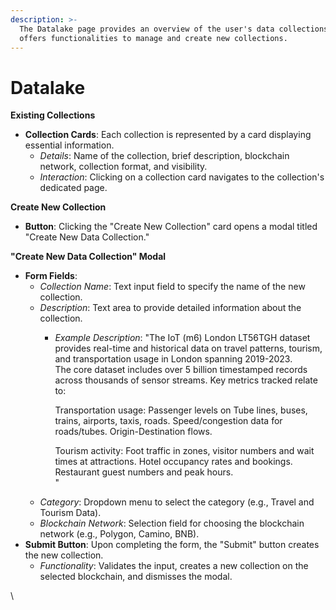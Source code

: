 ```yaml
---
description: >-
  The Datalake page provides an overview of the user's data collections and
  offers functionalities to manage and create new collections.
---
```


# Datalake

**Existing Collections**

* **Collection Cards**: Each collection is represented by a card displaying essential information.
  * _Details_: Name of the collection, brief description, blockchain network, collection format, and visibility.
  * _Interaction_: Clicking on a collection card navigates to the collection's dedicated page.

**Create New Collection**

* **Button**: Clicking the "Create New Collection" card opens a modal titled "Create New Data Collection."

**"Create New Data Collection" Modal**

* **Form Fields**:
  * _Collection Name_: Text input field to specify the name of the new collection.
  * _Description_: Text area to provide detailed information about the collection.
    *   _Example Description_: "The IoT (m6) London LT56TGH dataset provides real-time and historical data on travel patterns, tourism, and transportation usage in London spanning 2019-2023.\
        The core dataset includes over 5 billion timestamped records across thousands of sensor streams. Key metrics tracked relate to:

        Transportation usage: Passenger levels on Tube lines, buses, trains, airports, taxis, roads. Speed/congestion data for roads/tubes. Origin-Destination flows.

        Tourism activity: Foot traffic in zones, visitor numbers and wait times at attractions. Hotel occupancy rates and bookings. Restaurant guest numbers and peak hours.\
        "
  * _Category_: Dropdown menu to select the category (e.g., Travel and Tourism Data).
  * _Blockchain Network_: Selection field for choosing the blockchain network (e.g., Polygon, Camino, BNB).
* **Submit Button**: Upon completing the form, the "Submit" button creates the new collection.
  * _Functionality_: Validates the input, creates a new collection on the selected blockchain, and dismisses the modal.



\
